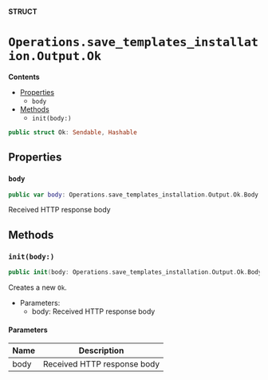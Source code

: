 **STRUCT**

# `Operations.save_templates_installation.Output.Ok`

**Contents**

- [Properties](#properties)
  - `body`
- [Methods](#methods)
  - `init(body:)`

```swift
public struct Ok: Sendable, Hashable
```

## Properties
### `body`

```swift
public var body: Operations.save_templates_installation.Output.Ok.Body
```

Received HTTP response body

## Methods
### `init(body:)`

```swift
public init(body: Operations.save_templates_installation.Output.Ok.Body)
```

Creates a new `Ok`.

- Parameters:
  - body: Received HTTP response body

#### Parameters

| Name | Description |
| ---- | ----------- |
| body | Received HTTP response body |